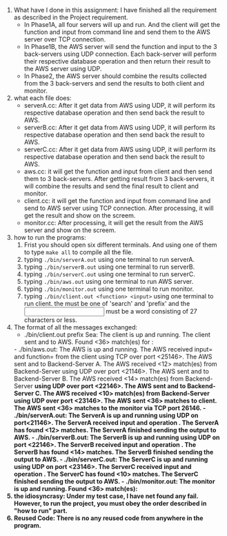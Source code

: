 1. What have I done in this assignment:
    I have finished all the requirement as described in the Project requirement. 
    - In Phase1A, all four servers will up and run. And the client will get the function and input from command line and send them to the AWS server over TCP connection. 
    - In Phase1B, the AWS server will send the function and input to the 3 back-servers using UDP connection. Each back-server will perform their respective database operation and then return their result to the AWS server using UDP.
    - In Phase2, the AWS server should combine the results collected from the 3 back-servers and send the results to both client and monitor.
2. what each file does:
    - serverA.cc: After it get data from AWS using UDP, it will perform its respective database operation and then send back the result to AWS.
    - serverB.cc: After it get data from AWS using UDP, it will perform its respective database operation and then send back the result to AWS.
    - serverC.cc: After it get data from AWS using UDP, it will perform its respective database operation and then send back the result to AWS.
    - aws.cc: it will get the function and input from client and then send them to 3 back-servers. After getting result from 3 back-servers, it will combine the results and send the final result to client and monitor.
    - client.cc: it will get the function and input from command line and send to AWS server using TCP connection. After processing, it will get the result and show on the screem.
    - monitor.cc: After processing, it will get the result from the AWS server and show on the screem.
3. how to run the programs:
    1. Frist you should open six different terminals. And using one of them to type `make all` to compile all the file.
    2. typing `./bin/serverA.out` using one terminal to run serverA.
    3. typing `./bin/serverB.out` using one terminal to run serverB.
    4. typing `./bin/serverC.out` using one terminal to run serverC.
    5. typing `./bin/aws.out` using one terminal to run AWS server.
    6. typing `./bin/monitor.out` using one terminal to run monitor.
    7. typing `./bin/client.out <function> <input>` using one terminal to run client. the <function> must be one of 'search' and 'prefix' and the <input> must be a word consisting of 27 characters or less.
4. The format of all the messages exchanged:
    - ./bin/client.out prefix Sea:
    The client is up and running.
    The client sent <Sea> and <prefix> to AWS.
    Found <36> match(es) for <Sea>:
    <Seam>
    <Sea fern>
    <Sea grape>
    <Sea chickweed>
    <Sea orange>
    <Sea bank>
    <Sea mat>
    <Sea letter>
    <Sea onion>
    <Seam>
    <Sea cow>
    <Sea perch>
    <Sea dragon>
    <Sea bass>
    <Seabound>
    <Sea poppy>
    <Sea lily>
    <Sea monster>
    <Sea butterfly>
    <Seamed>
    <Seaboat>
    <Sea cock>
    <Sea bean>
    <Sea king>
    <Sea pie>
    <Sea perch>
    <Sea gull>
    <Sea peach>
    <Sea holly>
    <Sea poker>
    <Sea louse>
    <Sea elephant>
    <Seamanship>
    <Sea devil>
    <Sea mouse>
    <Sea owl>
    - ./bin/aws.out:
    The AWS is up and running.
    The AWS received input=<Sea> and function=<prefix> from the client using TCP over port <25146>.
    The AWS sent <Sea> and <prefix> to Backend-Server A.
    The AWS received <12> match(es) from Backend-Server <A> using UDP over port <21146>.
    The AWS sent <Sea> and <prefix> to Backend-Server B.
    The AWS received <14> match(es) from Backend-Server <B> using UDP over port <22146>.
    The AWS sent <Sea> and <prefix> to Backend-Server C.
    The AWS received <10> match(es) from Backend-Server <C> using UDP over port <23146>.
    The AWS sent <36> matches to client.
    The AWS sent <36> matches to the monitor via TCP port 26146.
    - ./bin/serverA.out:
    The ServerA is up and running using UDP on port<21146>.
    The ServerA received input <Sea> and operation <prefix>.
    The ServerA has found <12> matches.
    The ServerA finished sending the output to AWS.
    - ./bin/serverB.out:
    The ServerB is up and running using UDP on port <22146>.
    The ServerB received input <Sea> and operation <prefix>.
    The ServerB has found <14> matches.
    The ServerB finished sending the output to AWS.
    - ./bin/serverC.out:
    The ServerC is up and running using UDP on port <23146>.
    The ServerC received input <Sea> and operation <prefix>.
    The ServerC has found <10> matches.
    The ServerC finished sending the output to AWS.
    - ./bin/monitor.out:
    The monitor is up and running.
    Found <36> match(es):
    <Seam>
    <Sea fern>
    <Sea grape>
    <Sea chickweed>
    <Sea orange>
    <Sea bank>
    <Sea mat>
    <Sea letter>
    <Sea onion>
    <Seam>
    <Sea cow>
    <Sea perch>
    <Sea dragon>
    <Sea bass>
    <Seabound>
    <Sea poppy>
    <Sea lily>
    <Sea monster>
    <Sea butterfly>
    <Seamed>
    <Seaboat>
    <Sea cock>
    <Sea bean>
    <Sea king>
    <Sea pie>
    <Sea perch>
    <Sea gull>
    <Sea peach>
    <Sea holly>
    <Sea poker>
    <Sea louse>
    <Sea elephant>
    <Seamanship>
    <Sea devil>
    <Sea mouse>
    <Sea owl>
5. the idiosyncrasy:
    Under my test case, I have net found any fail. However, to run the project, you must obey the order described in "how to run" part.
6. Reused Code:
    There is no any reused code from anywhere in the program.
